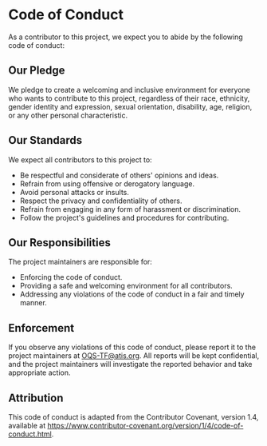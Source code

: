 # Code of Conduct  
  
As a contributor to this project, we expect you to abide by the following code of conduct:  
  
## Our Pledge  
  
We pledge to create a welcoming and inclusive environment for everyone who wants to contribute to this project, regardless of their race, ethnicity, gender identity and expression, sexual orientation, disability, age, religion, or any other personal characteristic.  
  
## Our Standards  
  
We expect all contributors to this project to:  
  
* Be respectful and considerate of others' opinions and ideas.  
* Refrain from using offensive or derogatory language.  
* Avoid personal attacks or insults.  
* Respect the privacy and confidentiality of others.  
* Refrain from engaging in any form of harassment or discrimination.  
* Follow the project's guidelines and procedures for contributing.  
  
## Our Responsibilities  
  
The project maintainers are responsible for:  
  
* Enforcing the code of conduct.  
* Providing a safe and welcoming environment for all contributors.  
* Addressing any violations of the code of conduct in a fair and timely manner.  
  
## Enforcement  
  
If you observe any violations of this code of conduct, please report it to the project maintainers at [OQS-TF@atis.org](mailto:OQS-TF@atis.org). All reports will be kept confidential, and the project maintainers will investigate the reported behavior and take appropriate action.  
  
## Attribution  
  
This code of conduct is adapted from the Contributor Covenant, version 1.4, available at https://www.contributor-covenant.org/version/1/4/code-of-conduct.html.  
